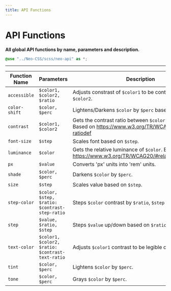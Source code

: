 ```yaml
---
title: API Functions
---
```


# API Functions
**All global API functions by name, parameters and description.**

```scss
@use "../Neo-CSS/scss/neo-api" as *;
```
---

| Function Name | Parameters | Description |
| ------------- | ---------- | ----------- |
| `accessible` | `$color1, $color2, $ratio` | Adjusts constrast of `$color1` to be contrast `$ratio` on `$color2`. |
| `color-shift` | `$color, $perc` | Lightens/Darkens `$color` by `$perc` based on lightness. |
| `contrast` | `$color1, $color2` | Gets the contrast ratio between `$color1` and `$color2`. Based on <https://www.w3.org/TR/WCAG20/#contrast-ratiodef> |
| `font-size` | `$step` | Scales font based on `$step`. |
| `luminance` | `$color` | Gets the relative luminance of `$color`. Based on <https://www.w3.org/TR/WCAG20/#relativeluminancedef> |
| `px` | `$value` | Converts 'px' units into 'rem' units. |
| `shade` | `$color, $perc` | Darkens `$color` by `$perc`. |
| `size` | `$step` | Scales value based on `$step`. |
| `step-color` | `$color, $step, $ratio: $contrast-step-ratio` | Steps `$color` contrast by `$ratio`, `$step` number of times. |
| `step` | `$value, $ratio, $step` | Steps `$value` up/down based on `$ratio`. |
| `text-color` | `$color1, $color2, $ratio: $contrast-text-ratio` | Adjusts `$color1` contrast to be legible on `$color2`. |
| `tint` | `$color, $perc` | Lightens `$color` by `$perc`. |
| `tone` | `$color, $perc` | Grays `$color` by `$perc`. |